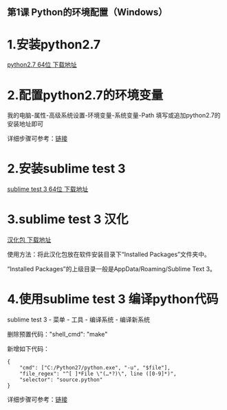 ## 第1课 Python的环境配置（Windows）

# 1.安装python2.7
[python2.7 64位 下载地址](https://www.python.org/ftp/python/2.7.14/python-2.7.14.amd64.msi)

# 2.配置python2.7的环境变量
我的电脑-属性-高级系统设置-环境变量-系统变量-Path 
填写或追加python2.7的安装地址即可

详细步骤可参考：[链接](https://jingyan.baidu.com/article/48206aeafdcf2a216ad6b316.html)

# 2.安装sublime test 3
[sublime test 3 64位 下载地址](https://download.sublimetext.com/Sublime%20Text%20Build%203143%20x64%20Setup.exe)

# 3.sublime test 3 汉化
[汉化包 下载地址](https://pan.baidu.com/s/1sliHXBf)

使用方法：将此汉化包放在软件安装目录下“Installed Packages”文件夹中。

“Installed Packages”的上级目录一般是AppData/Roaming/Sublime Text 3。

# 4.使用sublime test 3 编译python代码
sublime test 3 - 菜单 - 工具 - 编译系统 - 编译新系统

删除预置代码："shell_cmd": "make"

新增如下代码：
```
{
    "cmd": ["C:/Python27/python.exe", "-u", "$file"], 
	"file_regex": "^[ ]*File \"(…*?)\", line ([0-9]*)", 
	"selector": "source.python"
}
```

详细步骤可参考：[链接](http://blog.csdn.net/wanmeiwushang/article/details/52280357)
